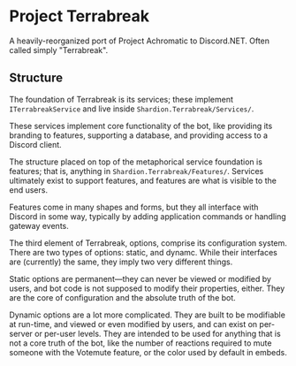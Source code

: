 # Project Terrabreak

A heavily-reorganized port of Project Achromatic to Discord.NET.
Often called simply "Terrabreak".

## Structure

The foundation of Terrabreak is its services; these implement `ITerrabreakService` and live
inside `Shardion.Terrabreak/Services/`.

These services implement core functionality of the bot, like providing its branding to features,
supporting a database, and providing access to a Discord client.

The structure placed on top of the metaphorical service foundation is features; that is, anything in
`Shardion.Terrabreak/Features/`. Services ultimately exist to support features, and features are what
is visible to the end users.

Features come in many shapes and forms, but they all interface with Discord in some way, typically
by adding application commands or handling gateway events.

The third element of Terrabreak, options, comprise its configuration system.
There are two types of options: static, and dynamc. While their interfaces are (currently)
the same, they imply two very different things.

Static options are permanent—they can never be viewed or modified by users, and bot code is
not supposed to modify their properties, either. They are the core of configuration and the absolute
truth of the bot.

Dynamic options are a lot more complicated. They are built to be modifiable at run-time, and viewed
or even modified by users, and can exist on per-server or per-user levels. They are intended to be
used for anything that is not a core truth of the bot, like the number of reactions required to
mute someone with the Votemute feature, or the color used by default in embeds.
